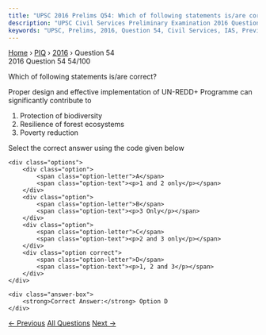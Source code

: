 ```yaml
---
title: "UPSC 2016 Prelims Q54: Which of following statements is/are correct? Proper design..."
description: "UPSC Civil Services Preliminary Examination 2016 Question 54 with options and answer"
keywords: "UPSC, Prelims, 2016, Question 54, Civil Services, IAS, Previous Year Questions"
---
```


<nav class="breadcrumb">
    <a href="../../">Home</a>
    <span>›</span>
    <a href="../">PIQ</a>
    <span>›</span>
    <a href="./">2016</a>
    <span>›</span>
    <span>Question 54</span>
</nav>

<div class="question-header">
    <div class="question-meta">
        <span class="year-badge">2016</span>
        <span class="question-number">Question 54</span>
        <span class="progress">54/100</span>
    </div>
    <div class="progress-bar">
        <div class="progress-fill" style="width: 54.0%"></div>
    </div>
</div>

<div class="question-content">
    <div class="question-text">
        <p>Which of following statements is/are correct?</p>
<p>Proper design and effective implementation of UN-REDD+ Programme can<br />
significantly contribute to</p>
<ol>
<li>Protection of biodiversity</li>
<li>Resilience of forest ecosystems </li>
<li>Poverty reduction</li>
</ol>
<p>Select the correct answer using the code given below</p>
    </div>
    
    <div class="options">
        <div class="option">
            <span class="option-letter">A</span>
            <span class="option-text"><p>1 and 2 only</p></span>
        </div>
        <div class="option">
            <span class="option-letter">B</span>
            <span class="option-text"><p>3 Only</p></span>
        </div>
        <div class="option">
            <span class="option-letter">C</span>
            <span class="option-text"><p>2 and 3 only</p></span>
        </div>
        <div class="option correct">
            <span class="option-letter">D</span>
            <span class="option-text"><p>1, 2 and 3</p></span>
        </div>
    </div>

    <div class="answer-box">
        <strong>Correct Answer:</strong> Option D
    </div>
</div>

<div class="question-nav">
    <a href="../q053-with-reference-to-red-sanders-sometimes-seen-in-th/" class="nav-btn prev">← Previous</a>
    <a href="../" class="nav-btn center">All Questions</a>
    <a href="../q055-what-is-greenhouse-gas-protocol/" class="nav-btn next">Next →</a>
</div>
